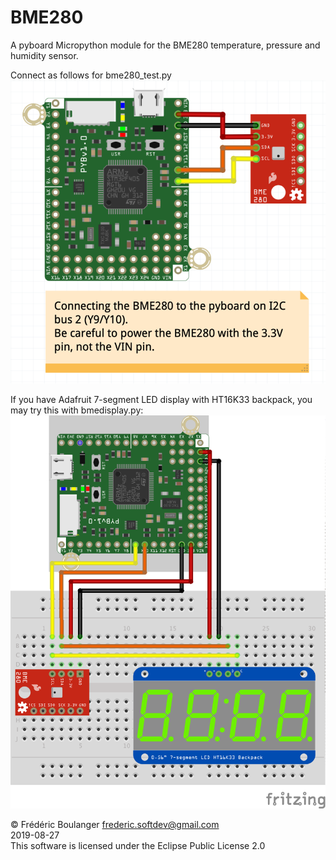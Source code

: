 # BME280
A pyboard Micropython module for the BME280 temperature, pressure and humidity sensor.

Connect as follows for bme280_test.py
<img width="600" src="BME280_pyboard_bb.png"/>

If you have Adafruit 7-segment LED display with HT16K33 backpack, you may try this with bmedisplay.py:
<img width="600" src="7SegmentMeteo_bb.png"/>


© Frédéric Boulanger <frederic.softdev@gmail.com>  
2019-08-27  
This software is licensed under the Eclipse Public License 2.0
